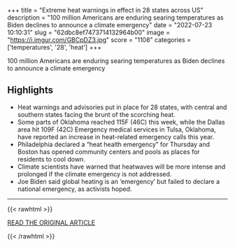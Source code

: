 +++
title = "Extreme heat warnings in effect in 28 states across US"
description = "100 million Americans are enduring searing temperatures as Biden declines to announce a climate emergency"
date = "2022-07-23 10:10:31"
slug = "62dbc8ef7473714132964b00"
image = "https://i.imgur.com/GBCpDZ3.jpg"
score = "1108"
categories = ['temperatures', '28', 'heat']
+++

100 million Americans are enduring searing temperatures as Biden declines to announce a climate emergency

## Highlights

- Heat warnings and advisories put in place for 28 states, with central and southern states facing the brunt of the scorching heat.
- Some parts of Oklahoma reached 115F (46C) this week, while the Dallas area hit 109F (42C) Emergency medical services in Tulsa, Oklahoma, have reported an increase in heat-related emergency calls this year.
- Philadelphia declared a “heat health emergency” for Thursday and Boston has opened community centers and pools as places for residents to cool down.
- Climate scientists have warned that heatwaves will be more intense and prolonged if the climate emergency is not addressed.
- Joe Biden said global heating is an ‘emergency’ but failed to declare a national emergency, as activists hoped.

---

{{< rawhtml >}}
  <p class="article-category">
    <a target="_blank" href="https://www.theguardian.com/environment/2022/jul/21/extreme-heat-warnings-advisories-28-states">READ THE ORIGINAL ARTICLE</a>
  </p>
{{< /rawhtml >}}
